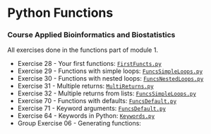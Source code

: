 # Python Functions
### Course Applied Bioinformatics and Biostatistics
All exercises done in the functions part of module 1.

* Exercise 28 - Your first functions: [`FirstFuncts.py`](https://github.com/rominafernandez/Python_Functions/blob/master/FirstFuncts.py)
* Exercise 29 - Functions with simple loops: [`FuncsSimpleLoops.py`](https://github.com/rominafernandez/Python_Functions/blob/master/FuncsSimpleLoops.py)
* Exercise 30 - Functions with nested loops: [`FuncsNestedLoops.py`](https://github.com/rominafernandez/Python_Functions/blob/master/FuncsNestedLoops.py)
* Exercise 31 - Multiple returns: [`MultiReturns.py`](https://github.com/rominafernandez/Python_Functions/blob/master/MultiReturns.py)
* Exercise 32 - Multiple returns from lists: [`FuncsSimpleLoops.py`](https://github.com/rominafernandez/Python_Functions/blob/master/FuncsSimpleLoops.py)
* Exercise 70 - Functions with defaults: [`FuncsDefault.py`](https://github.com/rominafernandez/Python_Functions/blob/master/FuncsDefault.py)
* Exercise 71 - Keyword arguments: [`FuncsDefault.py`](https://github.com/rominafernandez/Python_Functions/blob/master/FuncsDefault.py)
* Exercise 64 - Keywords in Python: [`Keywords.py`](https://github.com/rominafernandez/Python_Functions/blob/master/Keywords.py)
* Group Exercise 06 - Generating functions:
